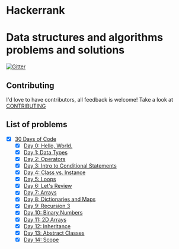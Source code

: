 # Hackerrank
Data structures and algorithms problems and solutions
=========================================
[![Gitter](https://badges.gitter.im/mahmoud87hassan/community.svg)](https://gitter.im/mahmoud87hassan/community?utm_source=badge&utm_medium=badge&utm_campaign=pr-badge)

## Contributing
I'd love to have contributors, all feedback is welcome! Take a look at [CONTRIBUTING](CONTRIBUTING.md)

## List of problems

- [x] [30 Days of Code](30DaysOfCode)
    - [x] [Day 0: Hello, World.](30DaysOfCode/Day0.py)
    - [x] [Day 1: Data Types](30DaysOfCode/Day1.py)
    - [x] [Day 2: Operators](30DaysOfCode/Day2.py)
    - [x] [Day 3: Intro to Conditional Statements](30DaysOfCode/Day3.py)
    - [x] [Day 4: Class vs. Instance](30DaysOfCode/Day4.py)
    - [x] [Day 5: Loops](30DaysOfCode/Day5.py)
    - [x] [Day 6: Let's Review](30DaysOfCode/Day6.py)
    - [x] [Day 7: Arrays](30DaysOfCode/Day7.py)
    - [x] [Day 8: Dictionaries and Maps](30DaysOfCode/Day8.py)
    - [x] [Day 9: Recursion 3](30DaysOfCode/Day9.py)
    - [x] [Day 10: Binary Numbers](30DaysOfCode/Day10.py)
    - [x] [Day 11: 2D Arrays](30DaysOfCode/Day11.py)
    - [x] [Day 12: Inheritance](30DaysOfCode/Day12.py)
    - [x] [Day 13: Abstract Classes](30DaysOfCode/Day13.py)
    - [x] [Day 14: Scope](30DaysOfCode/Day14.py)